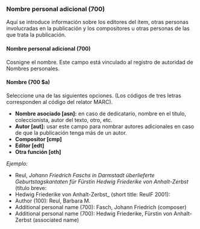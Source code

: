 ### Nombre personal adicional (700)

Aquí se introduce información sobre los editores del ítem, otras personas involucradas en la publicación y los compositores u otras personas de las que trata la publicación.

#### Nombre personal adicional (700)

Cosnigne el nombre. Este campo está vinculado al registro de autoridad de Nombres personales.

#### Nombre (700 $a)

Seleccione una de las siguientes opciones. (Los códigos de tres letras corresponden al código del relator MARC).

- **Nombre asociado [asn]:** en caso de dedicatario, nombre en el título, coleccionista, autor del texto, otro, etc.
- **Autor [aut]:** usar este campo para nombrar autores adicionales en caso de que la publicación tenga más de un autor.
- **Compositor [cmp]**
- **Editor [edt]**
- **Otra función [oth]**

_Ejemplo:_

- Reul, _Johann Friedrich Faschs in Darmstadt überlieferte Geburtstagskantaten für Fürstin Hedwig Friederike von Anhalt-Zerbst_  (título breve:
- Hedwig Friederike von Anhalt-Zerbst_  (short title: ReulF 2001):
- Author (100): Reul, Barbara M.
- Additional personal name (700): Fasch, Johann Friedrich (composer)
- Additional personal name (700): Hedwig Friederike, Fürstin von Anhalt-Zerbst (associated name)
